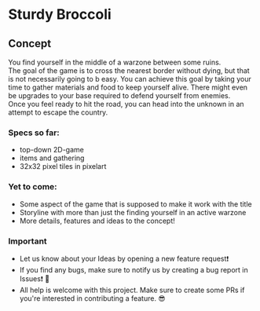 # Sturdy Broccoli

## Concept

You find yourself in the middle of a warzone between some ruins.  
The goal of the game is to cross the nearest border without dying, but that is not necessarily going to b easy. You can achieve this goal by taking your time to gather materials and food to keep yourself alive. There might even be upgrades to your base required to defend yourself from enemies.  
Once you feel ready to hit the road, you can head into the unknown in an attempt to escape the country.  
  
### Specs so far:
- top-down 2D-game
- items and gathering
- 32x32 pixel tiles in pixelart

### Yet to come:
- Some aspect of the game that is supposed to make it work with the title
- Storyline with more than just the finding yourself in an active warzone
- More details, features and ideas to the concept!

### Important
  - Let us know about your Ideas by opening a new feature request❗
  - If you find any bugs, make sure to notify us by creating a bug report in Issues❗ 🐞
  - All help is welcome with this project. Make sure to create some PRs if you're interested in contributing a feature. 😎